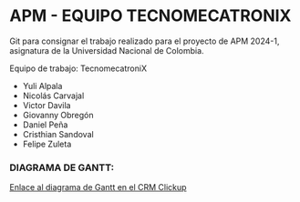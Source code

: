 # APM - EQUIPO TECNOMECATRONIX

Git para consignar el trabajo realizado para el proyecto de APM 2024-1, asignatura de la Universidad Nacional de Colombia.

Equipo de trabajo: TecnomecatroniX

- Yuli Alpala
- Nicolás Carvajal
- Victor Davila
- Giovanny Obregón
- Daniel Peña
- Cristhian Sandoval
- Felipe Zuleta


### DIAGRAMA DE GANTT:
[Enlace al diagrama de Gantt en el CRM Clickup](https://sharing.clickup.com/9013028738/g/h/8ckftw2-653/38d6f748b8ea3fe)

